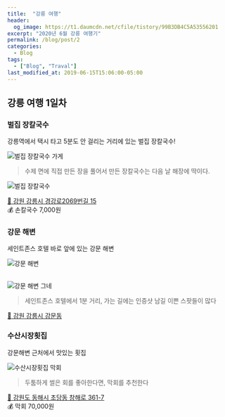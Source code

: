 ```yaml
---
title:  "강릉 여행"
header:
  og_image: https://t1.daumcdn.net/cfile/tistory/99B3DB4C5A53556201
excerpt: "2020년 6월 강릉 여행기"
permalink: /blog/post/2
categories:
  - Blog
tags:
  - ["Blog", "Traval"]
last_modified_at: 2019-06-15T15:06:00-05:00
---
```

## 강릉 여행 1일차
### 벌집 장칼국수
강릉역에서 택시 타고 5분도 안 걸리는 거리에 있는 벌집 장칼국수!<br>

![벌집 장칼국수 가게](https://t1.daumcdn.net/cfile/tistory/99C516475A5AD30824) <br>

> 수제 면에 직접 만든 장을 풀어서 만든 장칼국수는 다음 날 해장에 딱이다. <br>

![벌집 장칼국수](https://scontent-lga3-1.cdninstagram.com/v/t51.2885-15/sh0.08/e35/c135.0.810.810a/s640x640/72660523_2495766914034140_4593475145855895357_n.jpg?_nc_ht=scontent-lga3-1.cdninstagram.com&_nc_cat=108&_nc_ohc=hd-xReTmUroAX9nX6T8&oh=6ae05feea2ec5588cbccfab6997afe4e&oe=5EEA09C0) <br>

[📍 강원 강릉시 경강로2069번길 15](https://goo.gl/maps/cvS45VCMTHsDmSTx7) <br>
💰 손칼국수 7,000원

### 강문 해변
세인트존스 호텔 바로 앞에 있는 강문 해변

![강문 해변](https://t1.daumcdn.net/cfile/tistory/99B3DB4C5A53556201) <br><br>

![강문 해변 그네](../../assets/image/KakaoTalk_20200616_200025001.jpg)

> 세인트존스 호텔에서 1분 거리, 가는 길에는 인증샷 남길 이쁜 스팟들이 많다 <br>

[📍 강원 강릉시 강문동](https://goo.gl/maps/yrfxoZR3HYMoJuSL8)

### 수산시장횟집
강문해변 근처에서 맛있는 횟집

![수산시장횟집 막회](../../assets/image/KakaoTalk_20200616_202336272.jpg)

> 두툼하게 썰은 회를 좋아한다면, 막회를 추천한다 <br>

[📍 강원도 동해시 초당동 창해로 361-7](https://goo.gl/maps/sHBakzMMjtuRvV197) <br>
💰 막회 70,000원